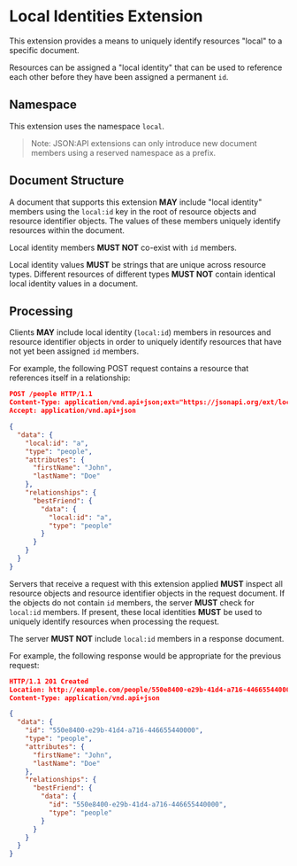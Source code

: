 # Local Identities Extension

This extension provides a means to uniquely identify resources "local" to a
specific document.

Resources can be assigned a "local identity" that can be used to reference each
other before they have been assigned a permanent `id`.

## <a href="#namespace" id="namespace" class="headerlink"></a> Namespace

This extension uses the namespace `local`.

> Note: JSON:API extensions can only introduce new document members using a
> reserved namespace as a prefix.

## <a href="#document-structure" id="document-structure" class="headerlink"></a> Document Structure

A document that supports this extension **MAY** include "local identity" members
using the `local:id` key in the root of resource objects and resource identifier
objects. The values of these members uniquely identify resources within the
document.

Local identity members **MUST NOT** co-exist with `id` members.

Local identity values **MUST** be strings that are unique across resource types.
Different resources of different types **MUST NOT** contain identical local
identity values in a document.

## <a href="#processing" id="processing" class="headerlink"></a> Processing

Clients **MAY** include local identity (`local:id`) members in resources and
resource identifier objects in order to uniquely identify resources that have
not yet been assigned `id` members.

For example, the following POST request contains a resource that references
itself in a relationship:

```json
POST /people HTTP/1.1
Content-Type: application/vnd.api+json;ext="https://jsonapi.org/ext/local"
Accept: application/vnd.api+json

{
  "data": {
    "local:id": "a",
    "type": "people",
    "attributes": {
      "firstName": "John",
      "lastName": "Doe"
    },
    "relationships": {
      "bestFriend": {
        "data": {
          "local:id": "a",
          "type": "people"
        }
      }
    }
  }
}
```

Servers that receive a request with this extension applied **MUST** inspect
all resource objects and resource identifier objects in the request document.
If the objects do not contain `id` members, the server **MUST** check for
`local:id` members. If present, these local identities **MUST** be used to
uniquely identify resources when processing the request.

The server **MUST NOT** include `local:id` members in a response document.

For example, the following response would be appropriate for the previous
request:

```json
HTTP/1.1 201 Created
Location: http://example.com/people/550e8400-e29b-41d4-a716-446655440000
Content-Type: application/vnd.api+json

{
  "data": {
    "id": "550e8400-e29b-41d4-a716-446655440000",
    "type": "people",
    "attributes": {
      "firstName": "John",
      "lastName": "Doe"
    },
    "relationships": {
      "bestFriend": {
        "data": {
          "id": "550e8400-e29b-41d4-a716-446655440000",
          "type": "people"
        }
      }
    }
  }
}
```
